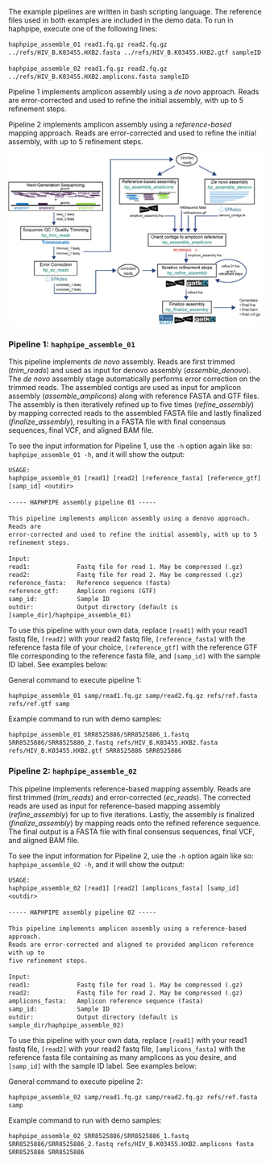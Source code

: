 The example pipelines are written in bash scripting language. The reference files used in both examples are included in the demo data. To run in haphpipe, execute one of the following lines:
```
haphpipe_assemble_01 read1.fq.gz read2.fq.gz ../refs/HIV_B.K03455.HXB2.fasta ../refs/HIV_B.K03455.HXB2.gtf sampleID

haphpipe_assemble_02 read1.fq.gz read2.fq.gz ../refs/HIV_B.K03455.HXB2.amplicons.fasta sampleID
```

Pipeline 1 implements amplicon assembly using a *de novo* approach. Reads are
error-corrected and used to refine the initial assembly, with up to 5
refinement steps.

Pipeline 2 implements amplicon assembly using a *reference-based* mapping 
approach. Reads are error-corrected and used to refine the initial assembly,
with up to 5 refinement steps.

![haphpipe_01](img/haphpipe3.png)


### Pipeline 1: __`haphpipe_assemble_01`__

This pipeline implements *de novo* assembly. Reads are first trimmed (*trim_reads*) and used as input for denovo assembly (*assemble_denovo*). The *de novo* assembly stage automatically performs error correction on the trimmed reads. The assembled contigs are used as input for amplicon assembly (*assemble_amplicons*) along with reference FASTA and GTF files. The assembly is then iteratively refined up to five times (*refine_assembly*) by mapping corrected reads to the assembled FASTA file and lastly finalized (*finalize_assembly*), resulting in a FASTA file with final consensus sequences, final VCF, and aligned BAM file.



To see the input information for Pipeline 1, use the `-h` option again like so:
`haphpipe_assemble_01 -h`, and it will show the output:


```
USAGE:
haphpipe_assemble_01 [read1] [read2] [reference_fasta] [reference_gtf] [samp_id] <outdir>

----- HAPHPIPE assembly pipeline 01 -----

This pipeline implements amplicon assembly using a denovo approach. Reads are
error-corrected and used to refine the initial assembly, with up to 5
refinement steps.

Input:
read1:             Fastq file for read 1. May be compressed (.gz)
read2:             Fastq file for read 2. May be compressed (.gz)
reference_fasta:   Reference sequence (fasta)
reference_gtf:     Amplicon regions (GTF)
samp_id:           Sample ID
outdir:            Output directory (default is [sample_dir]/haphpipe_assemble_01)
```

To use this pipeline with your own data, replace `[read1]` with your read1 fastq file, `[read2]` with your read2 fastq file, `[reference_fasta]` with the reference fasta file of your choice, `[reference_gtf]` with the reference GTF file corresponding to the reference fasta file, and `[samp_id]` with the sample ID label. See examples below:


General command to execute pipeline 1:
```
haphpipe_assemble_01 samp/read1.fq.gz samp/read2.fq.gz refs/ref.fasta refs/ref.gtf samp
```

Example command to run with demo samples:
```
haphpipe_assemble_01 SRR8525886/SRR8525886_1.fastq SRR8525886/SRR8525886_2.fastq refs/HIV_B.K03455.HXB2.fasta refs/HIV_B.K03455.HXB2.gtf SRR8525886 SRR8525886
```


### Pipeline 2: __`haphpipe_assemble_02`__

This pipeline implements reference-based mapping assembly. Reads are first trimmed (*trim_reads*) and error-corrected (*ec_reads*). The corrected reads are used as input for reference-based mapping assembly (*refine_assembly*) for up to five iterations. Lastly, the assembly is finalized (*finalize_assembly*) by mapping reads onto the refined reference sequence. The final output is a FASTA file with final consensus sequences, final VCF, and aligned BAM file.

To see the input information for Pipeline 2, use the `-h` option again like so:
`haphpipe_assemble_02 -h`, and it will show the output:

```
USAGE:
haphpipe_assemble_02 [read1] [read2] [amplicons_fasta] [samp_id] <outdir>

----- HAPHPIPE assembly pipeline 02 -----

This pipeline implements amplicon assembly using a reference-based approach.
Reads are error-corrected and aligned to provided amplicon reference with up to
five refinement steps.

Input:
read1:             Fastq file for read 1. May be compressed (.gz)
read2:             Fastq file for read 2. May be compressed (.gz)
amplicons_fasta:   Amplicon reference sequence (fasta)
samp_id:           Sample ID
outdir:            Output directory (default is sample_dir/haphpipe_assemble_02)
```

To use this pipeline with your own data, replace `[read1]` with your read1 fastq file, `[read2]` with your read2 fastq file, `[amplicons_fasta]` with the reference fasta file containing as many amplicons as you desire, and `[samp_id]` with the sample ID label. See examples below:


General command to execute pipeline 2:
```
haphpipe_assemble_02 samp/read1.fq.gz samp/read2.fq.gz refs/ref.fasta samp
```

Example command to run with demo samples:
```
haphpipe_assemble_02 SRR8525886/SRR8525886_1.fastq SRR8525886/SRR8525886_2.fastq refs/HIV_B.K03455.HXB2.amplicons fasta SRR8525886 SRR8525886
```

</br>
